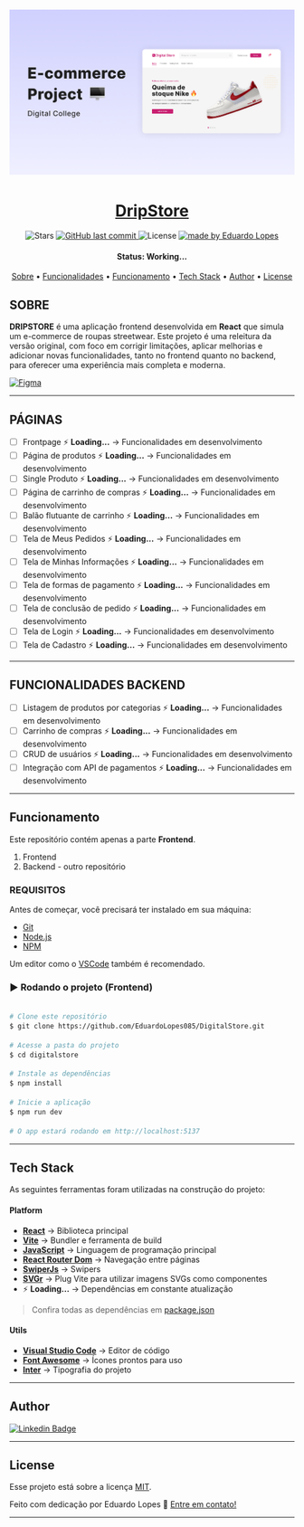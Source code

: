 <h1 align="center">
    <img alt="project" title="#About" src="./src/assets/images/project-cover.png" />
</h1>

<h1 align="center">
  <a href="#"> DripStore </a>
</h1>

<!-- <h3 align="center">We help you build your project in React!</h3> -->

<p align="center">

  <!-- Número de estrelas no seu repo DigitalStore -->
  <img alt="Stars" src="https://img.shields.io/github/stars/EduardoLopes085/DigitalStore?style=social">
  
  <!-- Último commit no seu repo -->
  <a href="https://github.com/EduardoLopes085/DigitalStore">
    <img alt="GitHub last commit" src="https://img.shields.io/github/last-commit/EduardoLopes085/DigitalStore">
  </a>
    
  <!-- Licença -->
  <img alt="License" src="https://img.shields.io/badge/license-MIT-brightgreen">

  <!-- Autor -->
  <a href="https://github.com/EduardoLopes085">
    <img alt="made by Eduardo Lopes" src="https://img.shields.io/badge/made%20by-Eduardo%20Lopes-8A2BE2">
  </a>
</p>

<h4 align="center"> 
	 Status: Working...
</h4>

<p align="center">
 <a href="#sobre">Sobre</a> •
 <a href="#FUNCIONALIDADES">Funcionalidades</a> •
 <a href="Funcionamento">Funcionamento</a> • 
 <a href="#tech-stack">Tech Stack</a> •  
 <a href="#author">Author</a> • 
 <a href="#user-content-license">License</a>
</p>

## SOBRE

**DRIPSTORE** é uma aplicação frontend desenvolvida em **React** que simula um e-commerce de roupas streetwear.
Este projeto é uma releitura da versão original, com foco em corrigir limitações, aplicar melhorias e adicionar novas funcionalidades, tanto no frontend quanto no backend, para oferecer uma experiência mais completa e moderna.


[![Figma](https://img.shields.io/badge/Figma-Design-blue?style=flat&logo=figma&logoColor=white)](https://www.figma.com/design/cfb4F7ZXMFQmvmTn3PKI4z/DRIP-STORE---DIGITAL-COLLEGE?node-id=101-2&p=f&t=UWydJ5o841N4gIQZ-0)

---

## PÁGINAS

- [ ] Frontpage ⚡ **Loading...** → Funcionalidades em desenvolvimento  
- [ ] Página de produtos ⚡ **Loading...** → Funcionalidades em desenvolvimento 
- [ ] Single Produto ⚡ **Loading...** → Funcionalidades em desenvolvimento  
- [ ] Página de carrinho de compras ⚡ **Loading...** → Funcionalidades em desenvolvimento 
- [ ] Balão flutuante de carrinho ⚡ **Loading...** → Funcionalidades em desenvolvimento
- [ ] Tela de Meus Pedidos ⚡ **Loading...** → Funcionalidades em desenvolvimento
- [ ] Tela de Minhas Informações ⚡ **Loading...** → Funcionalidades em desenvolvimento
- [ ] Tela de formas de pagamento ⚡ **Loading...** → Funcionalidades em desenvolvimento
- [ ] Tela de conclusão de pedido ⚡ **Loading...** → Funcionalidades em desenvolvimento
- [ ] Tela de Login ⚡ **Loading...** → Funcionalidades em desenvolvimento
- [ ] Tela de Cadastro ⚡ **Loading...** → Funcionalidades em desenvolvimento 

---

## FUNCIONALIDADES BACKEND

- [ ] Listagem de produtos por categorias ⚡ **Loading...** → Funcionalidades em desenvolvimento  
- [ ] Carrinho de compras ⚡ **Loading...** → Funcionalidades em desenvolvimento
- [ ] CRUD de usuários ⚡ **Loading...** → Funcionalidades em desenvolvimento 
- [ ] Integração com API de pagamentos ⚡ **Loading...** → Funcionalidades em desenvolvimento

---

## Funcionamento

Este repositório contém apenas a parte **Frontend**.

1. Frontend 
2. Backend - outro repositório 

### REQUISITOS

Antes de começar, você precisará ter instalado em sua máquina:  
- [Git](https://git-scm.com)  
- [Node.js](https://nodejs.org/en/)  
- [NPM](https://www.npmjs.com/)  

Um editor como o [VSCode](https://code.visualstudio.com/) também é recomendado.

### ▶️ Rodando o projeto (Frontend)

```bash

# Clone este repositório
$ git clone https://github.com/EduardoLopes085/DigitalStore.git

# Acesse a pasta do projeto
$ cd digitalstore

# Instale as dependências
$ npm install

# Inicie a aplicação
$ npm run dev

# O app estará rodando em http://localhost:5137

```

---

## Tech Stack

As seguintes ferramentas foram utilizadas na construção do projeto:

#### **Platform**
- **[React](https://reactjs.org/)** → Biblioteca principal
- **[Vite](https://vitejs.dev/)** → Bundler e ferramenta de build
- **[JavaScript](https://developer.mozilla.org/pt-BR/docs/Web/JavaScript)** → Linguagem de programação principal 
- **[React Router Dom](https://reactrouter.com/)** → Navegação entre páginas
- **[SwiperJs](https://swiperjs.com/react)** → Swipers
- **[SVGr](https://www.npmjs.com/package/vite-plugin-svgr)** → Plug Vite para utilizar imagens SVGs como componentes
- ⚡ **Loading...** → Dependências em constante atualização

> Confira todas as dependências em [package.json](https://github.com/EduardoLopes085/DigitalStore/blob/main/package.json)

#### **Utils**
- **[Visual Studio Code](https://code.visualstudio.com/)** → Editor de código
- **[Font Awesome](https://fontawesome.com/)** → Ícones prontos para uso
- **[Inter](https://fonts.google.com/specimen/Inter)** → Tipografia do projeto
---

## Author

<!--<a href="https://www.linkedin.com/in/eduardolopesdev/">
 <img style="border-radius: 50%;" src="https://avatars.githubusercontent.com/u/00000000?v=4" width="70px;" alt="Eduardo Lopes"/>
 <br />
 <p><b>Eduardo Lopes</b></p></a>
-->
[![Linkedin Badge](https://img.shields.io/badge/-Eduardo%20Lopes-blue?style=flat-square&logo=Linkedin&logoColor=white&link=https://www.linkedin.com/in/eduardolopesdev/)](https://www.linkedin.com/in/eduardolopesdev/)

---

## License

Esse projeto está sobre a licença [MIT](./LICENSE).

Feito com dedicação por Eduardo Lopes 🥷 [Entre em contato!](https://www.linkedin.com/in/eduardolopesdev/)

---

